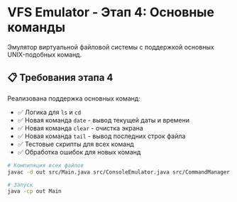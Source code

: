 # VFS Emulator - Этап 4: Основные команды

Эмулятор виртуальной файловой системы с поддержкой основных UNIX-подобных команд.

## 📋 Требования этапа 4

Реализована поддержка основных команд:

- ✅ Логика для `ls` и `cd`
- ✅ Новая команда `date` - вывод текущей даты и времени
- ✅ Новая команда `clear` - очистка экрана
- ✅ Новая команда `tail` - вывод последних строк файла
- ✅ Тестовые скрипты для всех команд
- ✅ Обработка ошибок для новых команд

```bash
# Компиляция всех файлов
javac -d out src/Main.java src/ConsoleEmulator.java src/CommandManager.java src/ConsoleUI.java src/EmulatorException.java src/filesystem/VFS.java src/filesystem/PathResolver.java src/filesystem/VFSDirectory.java src/filesystem/VFSFile.java src/filesystem/VFSNode.java src/filesystem/exceptions/VFSException.java src/filesystem/exceptions/VFSOperationException.java src/filesystem/exceptions/VFSPathException.java

# Запуск
java -cp out Main
```